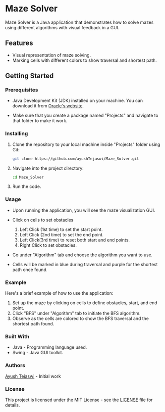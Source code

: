 # Maze Solver

Maze Solver is a Java application that demonstrates how to solve mazes using different algorithms with visual feedback in a GUI.

## Features

- Visual representation of maze solving.
- Marking cells with different colors to show traversal and shortest path.

## Getting Started

### Prerequisites

- Java Development Kit (JDK) installed on your machine. You can download it from [Oracle's website](https://www.oracle.com/java/technologies/javase-downloads.html).

- Make sure that you create a package named "Projects" and navigate to that folder to make it work.

  

### Installing


1. Clone the repository to your local machine inside "Projects" folder using Git:

   ```bash
   git clone https://github.com/ayushTejaswi/Maze_Solver.git

2. Navigate into the project directory:

    ```bash
    cd Maze_Solver

 3. Run the code.
    
### Usage
- Upon running the application, you will see the maze visualization GUI.
- Click on cells to set obstacles
  
  1. Left Click (1st time) to set the start point.
  2. Left Click (2nd time) to set the end point.
  3. Left Click(3rd time) to reset both start and end points.
  4. Right Click to set obstacles.
    
- Go under "Algorithm" tab and choose the algorithm you want to use.
- Cells will be marked in blue during traversal and purple for the shortest path once found.
  
### Example
Here's a brief example of how to use the application:

1. Set up the maze by clicking on cells to define obstacles, start, and end point.
2. Click "BFS" under "Algorithm" tab to initiate the BFS algorithm.
3. Observe as the cells are colored to show the BFS traversal and the shortest path found.

### Built With
- Java - Programming language used.
- Swing - Java GUI toolkit.

  
### Authors
[Ayush Tejaswi](https://github.com/ayushTejaswi) - Initial work
### License

This project is licensed under the MIT License - see the [LICENSE](MIT) file for details.


   


